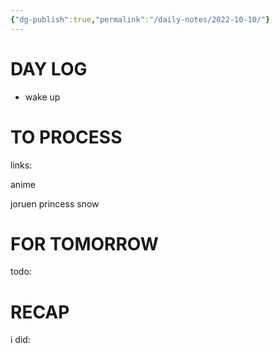 ```yaml
---
{"dg-publish":true,"permalink":"/daily-notes/2022-10-10/"}
---
```



# DAY LOG
- wake up
# TO PROCESS

links:

anime

joruen princess snow

# FOR TOMORROW

todo:

# RECAP

i did:
